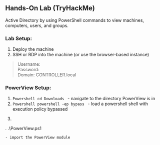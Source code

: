 ## Hands-On Lab (TryHackMe)
Active Directory by using PowerShell commands to view machines, computers, users, and groups.

### Lab Setup:
1. Deploy the machine
2. SSH or RDP into the machine (or use the browser-based instance)
> Username:  
Password:  
Domain: CONTROLLER.local

### PowerView Setup:
1. ```Powershell cd Downloads ``` - navigate to the directory PowerView is in
2. ```Powershell powershell -ep bypass ``` - load a powershell shell with execution policy bypassed
3. ```Powershell
. .\PowerView.ps1
```
- import the PowerView module
